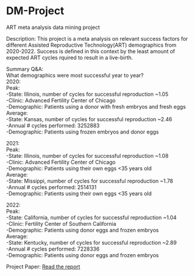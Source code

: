 # DM-Project
ART meta analysis data mining project  

Description: This project is a meta analysis on relevant success factors for different Assisted Reproductive Technology(ART) demographics from 2020-2022. Success is defined in this context by the least amount of expected ART cycles rquired to result in a live-birth.  

Summary Q&A:  
What demographics were most successful year to year?  
2020:  
Peak:  
-State: Illinois, number of cycles for successful reproduction ~1.05  
-Clinic: Advanced Fertility Center of Chicago  
-Demographic: Patients using a donor with fresh embryos and fresh eggs  
Average:  
-State: Kansas, number of cycles for successful reproduction ~2.46  
-Annual # cycles performed: 3252883  
-Demographic: Patients using frozen embryos and donor eggs  
  
2021:  
Peak:  
-State: Illinois, number of cycles for successful reproduction ~1.08  
-Clinic: Advanced Fertility Center of Chicago  
-Demographic: Patients using their own eggs <35 years old  
Average:  
-State: Missippi, number of cycles for successful reproduction ~1.78  
-Annual # cycles performed: 2514131  
-Demographic: Patients using their own eggs <35 years old  
  
2022:  
Peak:  
-State: California, number of cycles for successful reproduction ~1.04  
-Clinic: Fertility Center of Southern California  
-Demographic: Patients using donor eggs and frozen embryos  
Average:  
-State: Kentucky, number of cycles for successful reproduction ~2.89  
-Annual # cycles performed: 7228336  
-Demographic: Patients using donor eggs and frozen embryos  

Project Paper: 
[Read the report](files/DMFinal.pdf)

